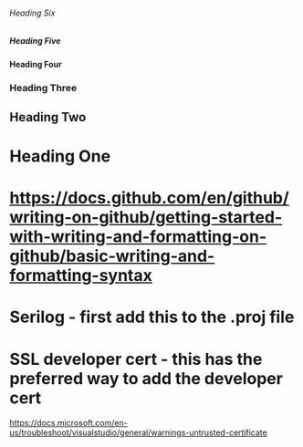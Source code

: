 ﻿
###### Heading Six
#####  Heading Five
####   Heading Four
###    Heading Three
##     Heading Two
#      Heading One

# https://docs.github.com/en/github/writing-on-github/getting-started-with-writing-and-formatting-on-github/basic-writing-and-formatting-syntax

# Serilog - first add this to the .proj file
<PackageReference Include="Serilog.AspNetCore" Version="4.1.0" />

# SSL developer cert - this has the preferred way to add the developer cert
https://docs.microsoft.com/en-us/troubleshoot/visualstudio/general/warnings-untrusted-certificate

